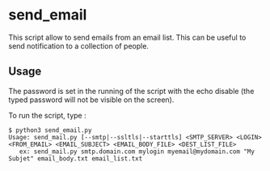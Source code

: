 # send_email
This script allow to send emails from an email list. This can be useful to send notification to a collection of people.


Usage
-----
The password is set in the running of the script with the echo disable (the typed password will not be visible on the screen).

To run the script, type :
```
$ python3 send_email.py 
Usage: send_mail.py [--smtp|--ssltls|--starttls] <SMTP_SERVER> <LOGIN> <FROM_EMAIL> <EMAIL_SUBJECT> <EMAIL_BODY_FILE> <DEST_LIST_FILE>
   ex: send_mail.py smtp.domain.com mylogin myemail@mydomain.com "My Subjet" email_body.txt email_list.txt
```
